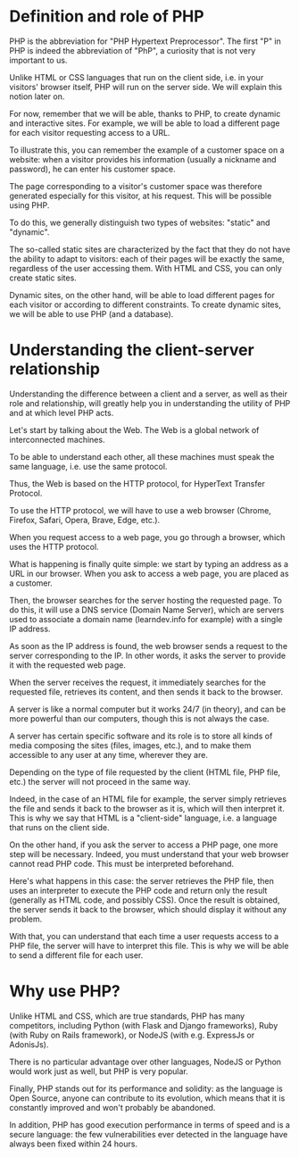 # Definition and role of PHP

PHP is the abbreviation for "PHP Hypertext Preprocessor". The first "P" in PHP is indeed the abbreviation of "PhP", a curiosity that is not very important to us.

Unlike HTML or CSS languages that run on the client side, i.e. in your visitors' browser itself, PHP will run on the server side. We will explain this notion later on.

For now, remember that we will be able, thanks to PHP, to create dynamic and interactive sites. For example, we will be able to load a different page for each visitor requesting access to a URL.

To illustrate this, you can remember the example of a customer space on a website: when a visitor provides his information (usually a nickname and password), he can enter his customer space.

The page corresponding to a visitor's customer space was therefore generated especially for this visitor, at his request. This will be possible using PHP.

To do this, we generally distinguish two types of websites: "static" and "dynamic".

The so-called static sites are characterized by the fact that they do not have the ability to adapt to visitors: each of their pages will be exactly the same, regardless of the user accessing them. With HTML and CSS, you can only create static sites.

Dynamic sites, on the other hand, will be able to load different pages for each visitor or according to different constraints. To create dynamic sites, we will be able to use PHP (and a database).

# Understanding the client-server relationship

Understanding the difference between a client and a server, as well as their role and relationship, will greatly help you in understanding the utility of PHP and at which level PHP acts.

Let's start by talking about the Web. The Web is a global network of interconnected machines.

To be able to understand each other, all these machines must speak the same language, i.e. use the same protocol.

Thus, the Web is based on the HTTP protocol, for HyperText Transfer Protocol.

To use the HTTP protocol, we will have to use a web browser (Chrome, Firefox, Safari, Opera, Brave, Edge, etc.).

When you request access to a web page, you go through a browser, which uses the HTTP protocol.

What is happening is finally quite simple: we start by typing an address as a URL in our browser. When you ask to access a web page, you are placed as a customer.

Then, the browser searches for the server hosting the requested page. To do this, it will use a DNS service (Domain Name Server), which are servers used to associate a domain name (learndev.info for example) with a single IP address.

As soon as the IP address is found, the web browser sends a request to the server corresponding to the IP. In other words, it asks the server to provide it with the requested web page.

When the server receives the request, it immediately searches for the requested file, retrieves its content, and then sends it back to the browser.

A server is like a normal computer but it works 24/7 (in theory), and can be more powerful than our computers, though this is not always the case.

A server has certain specific software and its role is to store all kinds of media composing the sites (files, images, etc.), and to make them accessible to any user at any time, wherever they are.

Depending on the type of file requested by the client (HTML file, PHP file, etc.) the server will not proceed in the same way.

Indeed, in the case of an HTML file for example, the server simply retrieves the file and sends it back to the browser as it is, which will then interpret it. This is why we say that HTML is a "client-side" language, i.e. a language that runs on the client side.

On the other hand, if you ask the server to access a PHP page, one more step will be necessary. Indeed, you must understand that your web browser cannot read PHP code. This must be interpreted beforehand.

Here's what happens in this case: the server retrieves the PHP file, then uses an interpreter to execute the PHP code and return only the result (generally as HTML code, and possibly CSS). Once the result is obtained, the server sends it back to the browser, which should display it without any problem.

With that, you can understand that each time a user requests access to a PHP file, the server will have to interpret this file. This is why we will be able to send a different file for each user.

# Why use PHP?

Unlike HTML and CSS, which are true standards, PHP has many competitors, including Python (with Flask and Django frameworks), Ruby (with Ruby on Rails framework), or NodeJS (with e.g. ExpressJs or AdonisJs).

There is no particular advantage over other languages, NodeJS or Python would work just as well, but PHP is very popular.

Finally, PHP stands out for its performance and solidity:
as the language is Open Source, anyone can contribute to its evolution,
which means that it is constantly improved and won't probably be abandoned.

In addition, PHP has good execution performance in terms of speed and is a secure language:
the few vulnerabilities ever detected in the language have always been fixed within 24 hours.
